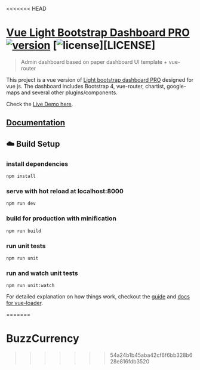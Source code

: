 <<<<<<< HEAD
# [Vue Light Bootstrap Dashboard PRO](https://github.com/creativetimofficial/vue-light-bootstrap-dashboard-pro) [![version][version-badge]][CHANGELOG] [![license][license-badge]][LICENSE]

> Admin dashboard based on paper dashboard UI template + vue-router

This project is a vue version of [Light bootstrap dashboard PRO](https://www.creative-tim.com/product/light-bootstrap-dashboard-pro)
designed for vue js. The dashboard includes Bootstrap 4, vue-router, chartist, google-maps and several other plugins/components. 

Check the [Live Demo here](http://vuejs.creative-tim.com/vue-light-bootstrap-dashboard-pro).

## [Documentation](http://vuejs.creative-tim.com/vue-light-bootstrap-dashboard-pro/documentation)

## :cloud: Build Setup

### install dependencies
`npm install`
### serve with hot reload at localhost:8000
`npm run dev`
### build for production with minification
`npm run build`
### run unit tests
`npm run unit`
### run and watch unit tests
`npm run unit:watch`

For detailed explanation on how things work, checkout the [guide](http://vuejs-templates.github.io/webpack/) and [docs for vue-loader](http://vuejs.github.io/vue-loader).

[CHANGELOG]: ./CHANGELOG.md
[version-badge]: https://img.shields.io/badge/version-1.0.0-blue.svg
[license-badge]: https://img.shields.io/badge/license-MIT-blue.svg
=======
# BuzzCurrency
>>>>>>> 54a24b1b45aba42cf6f6bb328b628e816fdb3520
